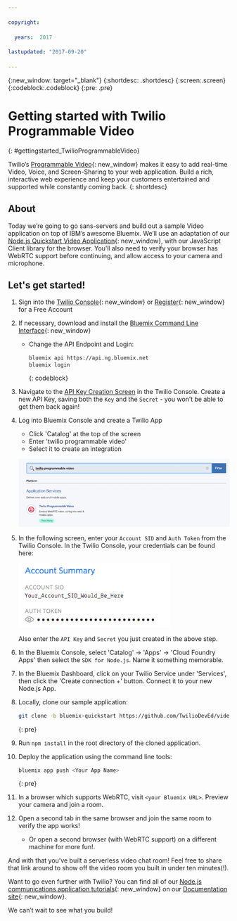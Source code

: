 ```yaml
---

copyright:

  years:  2017

lastupdated: "2017-09-20"

---
```


{:new_window: target="_blank"}
{:shortdesc: .shortdesc}
{:screen:.screen}
{:codeblock:.codeblock}
{:pre: .pre}

# Getting started with Twilio Programmable Video
{: #gettingstarted_TwilioProgrammableVideo}

Twilio’s [Programmable Video](https://www.twilio.com/video){: new_window} makes
it easy to add real-time Video, Voice, and Screen-Sharing to your web
application. Build a rich, interactive web experience and keep your customers
entertained and supported while constantly coming back.
{: shortdesc}

## About

Today we’re going to go sans-servers and build out a sample Video application
on top of IBM’s awesome Bluemix. We’ll use an adaptation of our
[Node.js Quickstart Video Application](https://www.twilio.com/docs/api/video/quickstart-sample-apps){: new_window},
with our JavaScript Client library for the browser.  You’ll also need to verify
your browser has WebRTC support before continuing, and allow access to your
camera and microphone.

## Let's get started!

1. Sign into the [Twilio Console](https://www.twilio.com/console){: new_window}
   or [Register](https://www.twilio.com/try-twilio){: new_window} for a Free
   Account

1. If necessary, download and install the [Bluemix Command Line Interface](https://console.bluemix.net/docs/starters/install_cli.html){: new_window}
   - Change the API Endpoint and Login:

     ```
     bluemix api https://api.ng.bluemix.net
     bluemix login
     ```
     {: codeblock}

1. Navigate to the [API Key Creation Screen](https://www.twilio.com/console/video/runtime/api-keys)
   in the Twilio Console. Create a new API Key, saving both the `Key` and the
   `Secret` - you won’t be able to get them back again!

1. Log into Bluemix Console and create a Twilio App

   - Click 'Catalog' at the top of the screen
   - Enter 'twilio programmable video'
   - Select it to create an integration

   ![Twilio app from Bluemix catalog](images/03-create-twilio-app.png)

1. In the following screen, enter your `Account SID` and `Auth Token` from the
   Twilio Console. In the Twilio Console, your credentials can be found here:

   ![Configure your Twilio Credentials](images/02-twilio-credentials.png)

   Also enter the `API Key` and `Secret` you just created in the above step.

1. In the Bluemix Console, select 'Catalog' -> 'Apps' -> 'Cloud Foundry Apps'
   then select the `SDK for Node.js`. Name it something memorable.

1. In the Bluemix Dashboard, click on your Twilio Service under 'Services',
   then click the 'Create connection +' button. Connect it to your new Node.js
   App.

1. Locally, clone our sample application:

   ```bash
   git clone -b bluemix-quickstart https://github.com/TwilioDevEd/video-quickstart-js
   ```
   {: pre}

1. Run `npm install` in the root directory of the cloned application.

1. Deploy the application using the command line tools:

   ```bash
   bluemix app push <Your App Name>
   ```
   {: pre}

1. In a browser which supports WebRTC, visit `<your Bluemix URL>`. Preview
   your camera and join a room.

1. Open a second tab in the same browser and join the same room to verify the
   app works!
   - Or open a second browser (with WebRTC support) on a different machine for
     more fun!.

And with that you’ve built a serverless video chat room!  Feel free to share
that link around to show off the video room you built in under ten minutes(!).

Want to go even further with Twilio? You can find all of our [Node.js
communications application tutorials](https://www.twilio.com/docs/tutorials?filter-language=node&order_by=-popularity_rank){: new_window} on our [Documentation site](https://www.twilio.com/docs/){: new_window}.


We can’t wait to see what you build!
